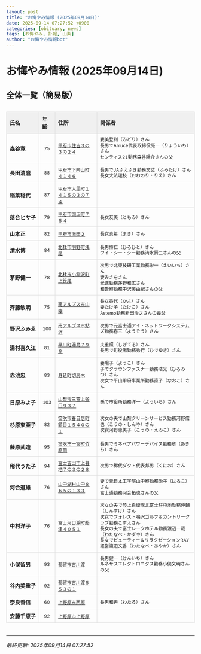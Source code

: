 ```yaml
---
layout: post
title: "お悔やみ情報 (2025年09月14日)"
date: 2025-09-14 07:27:52 +0900
categories: [obituary, news]
tags: [お悔やみ, 訃報, 山梨]
author: "お悔やみ情報bot"
---
```


<style>
@media (max-width: 768px) {
  .compact-table { font-size: 12px; }
  .compact-table th, .compact-table td { padding: 4px !important; }
  .responsive-table { overflow-x: auto; -webkit-overflow-scrolling: touch; }
  table { min-width: auto !important; }
}
</style>

# お悔やみ情報 (2025年09月14日)

## 全体一覧（簡易版）

<div class="responsive-table" style="overflow-x: auto; max-width: 100%; margin-bottom: 20px;">
<table class="compact-table" style="width: 100%; border-collapse: collapse; font-size: 14px; min-width: 300px;">
<thead>
<tr style="background-color: #f0f0f0; border-bottom: 2px solid #ddd;">
<th style="padding: 8px; text-align: left; border: 1px solid #ddd; font-weight: bold;">氏名</th>
<th style="padding: 8px; text-align: left; border: 1px solid #ddd; font-weight: bold;">年齢</th>
<th style="padding: 8px; text-align: left; border: 1px solid #ddd; font-weight: bold;">住所</th>
<th style="padding: 8px; text-align: left; border: 1px solid #ddd; font-weight: bold;">関係者</th>
</tr>
</thead>
<tbody>
<tr style="border-bottom: 1px solid #eee;">
<td style="padding: 8px; border: 1px solid #ddd; font-weight: bold; white-space: nowrap;">森谷寛</td>
<td style="padding: 8px; border: 1px solid #ddd; text-align: center; font-size: 12px;">75</td>
<td style="padding: 8px; border: 1px solid #ddd; font-size: 12px;"><a href="https://www.google.com/maps/search/?api=1&query=%E7%94%B2%E5%BA%9C%E5%B8%82%E4%BD%8F%E5%90%89%EF%BC%93%E3%81%AE%EF%BC%93%E3%81%AE%EF%BC%92%EF%BC%94" target="_blank" rel="noopener">甲府市住吉３の３の２４</a></td>
<td style="padding: 8px; border: 1px solid #ddd; font-size: 12px; line-height: 1.3; white-space: normal;">妻美登利（みどり）さん<br>長男でAnluce代表取締役亮一（りょういち）さん<br>センティス21勤務森谷陽介さんの父</td>
</tr>
<tr style="border-bottom: 1px solid #eee;">
<td style="padding: 8px; border: 1px solid #ddd; font-weight: bold; white-space: nowrap;">長田清麿</td>
<td style="padding: 8px; border: 1px solid #ddd; text-align: center; font-size: 12px;">88</td>
<td style="padding: 8px; border: 1px solid #ddd; font-size: 12px;"><a href="https://www.google.com/maps/search/?api=1&query=%E7%94%B2%E5%BA%9C%E5%B8%82%E4%B8%8B%E5%90%91%E5%B1%B1%E7%94%BA%EF%BC%94%EF%BC%91%EF%BC%94%EF%BC%96" target="_blank" rel="noopener">甲府市下向山町４１４６</a></td>
<td style="padding: 8px; border: 1px solid #ddd; font-size: 12px; line-height: 1.3; white-space: normal;">長男でJAふえふき勤務文丈（ふみたけ）さん<br>長女大法理枝（おおのり・りえ）さん</td>
</tr>
<tr style="border-bottom: 1px solid #eee;">
<td style="padding: 8px; border: 1px solid #ddd; font-weight: bold; white-space: nowrap;">稲葉稔代</td>
<td style="padding: 8px; border: 1px solid #ddd; text-align: center; font-size: 12px;">87</td>
<td style="padding: 8px; border: 1px solid #ddd; font-size: 12px;"><a href="https://www.google.com/maps/search/?api=1&query=%E7%94%B2%E5%BA%9C%E5%B8%82%E5%A4%A7%E9%87%8C%E7%94%BA%EF%BC%91%EF%BC%94%EF%BC%91%EF%BC%95%E3%81%AE%EF%BC%93%E3%81%AE%EF%BC%97%EF%BC%94" target="_blank" rel="noopener">甲府市大里町１４１５の３の７４</a></td>
<td style="padding: 8px; border: 1px solid #ddd; font-size: 12px; line-height: 1.3; white-space: normal;"></td>
</tr>
<tr style="border-bottom: 1px solid #eee;">
<td style="padding: 8px; border: 1px solid #ddd; font-weight: bold; white-space: nowrap;">落合ヒサ子</td>
<td style="padding: 8px; border: 1px solid #ddd; text-align: center; font-size: 12px;">79</td>
<td style="padding: 8px; border: 1px solid #ddd; font-size: 12px;"><a href="https://www.google.com/maps/search/?api=1&query=%E7%94%B2%E5%BA%9C%E5%B8%82%E5%9B%BD%E7%8E%89%E7%94%BA%EF%BC%97%EF%BC%95%EF%BC%94" target="_blank" rel="noopener">甲府市国玉町７５４</a></td>
<td style="padding: 8px; border: 1px solid #ddd; font-size: 12px; line-height: 1.3; white-space: normal;">長女友美（ともみ）さん</td>
</tr>
<tr style="border-bottom: 1px solid #eee;">
<td style="padding: 8px; border: 1px solid #ddd; font-weight: bold; white-space: nowrap;">山本正</td>
<td style="padding: 8px; border: 1px solid #ddd; text-align: center; font-size: 12px;">82</td>
<td style="padding: 8px; border: 1px solid #ddd; font-size: 12px;"><a href="https://www.google.com/maps/search/?api=1&query=%E7%94%B2%E5%BA%9C%E5%B8%82%E6%B9%AF%E7%94%B0%EF%BC%92" target="_blank" rel="noopener">甲府市湯田２</a></td>
<td style="padding: 8px; border: 1px solid #ddd; font-size: 12px; line-height: 1.3; white-space: normal;">長女真希（まき）さん</td>
</tr>
<tr style="border-bottom: 1px solid #eee;">
<td style="padding: 8px; border: 1px solid #ddd; font-weight: bold; white-space: nowrap;">清水博</td>
<td style="padding: 8px; border: 1px solid #ddd; text-align: center; font-size: 12px;">84</td>
<td style="padding: 8px; border: 1px solid #ddd; font-size: 12px;"><a href="https://www.google.com/maps/search/?api=1&query=%E5%8C%97%E6%9D%9C%E5%B8%82%E6%98%8E%E9%87%8E%E7%94%BA%E6%B5%85%E5%B0%BE" target="_blank" rel="noopener">北杜市明野町浅尾</a></td>
<td style="padding: 8px; border: 1px solid #ddd; font-size: 12px; line-height: 1.3; white-space: normal;">長男博仁（ひろひと）さん<br>ワイ・シー・シー勤務清水賢二さんの父</td>
</tr>
<tr style="border-bottom: 1px solid #eee;">
<td style="padding: 8px; border: 1px solid #ddd; font-weight: bold; white-space: nowrap;">茅野健一</td>
<td style="padding: 8px; border: 1px solid #ddd; text-align: center; font-size: 12px;">78</td>
<td style="padding: 8px; border: 1px solid #ddd; font-size: 12px;"><a href="https://www.google.com/maps/search/?api=1&query=%E5%8C%97%E6%9D%9C%E5%B8%82%E5%B0%8F%E6%B7%B5%E6%B2%A2%E7%94%BA%E4%B8%8A%E7%AC%B9%E5%B0%BE" target="_blank" rel="noopener">北杜市小淵沢町上笹尾</a></td>
<td style="padding: 8px; border: 1px solid #ddd; font-size: 12px; line-height: 1.3; white-space: normal;">次男で北東技研工業勤務栄一（えいいち）さん<br>妻みさをさん<br>光進勤務茅野和広さん<br>和告寮勤務中沢美由紀さんの父</td>
</tr>
<tr style="border-bottom: 1px solid #eee;">
<td style="padding: 8px; border: 1px solid #ddd; font-weight: bold; white-space: nowrap;">斉藤敏明</td>
<td style="padding: 8px; border: 1px solid #ddd; text-align: center; font-size: 12px;">75</td>
<td style="padding: 8px; border: 1px solid #ddd; font-size: 12px;"><a href="https://www.google.com/maps/search/?api=1&query=%E5%8D%97%E3%82%A2%E3%83%AB%E3%83%97%E3%82%B9%E5%B8%82%E5%B1%B1%E5%AF%BA" target="_blank" rel="noopener">南アルプス市山寺</a></td>
<td style="padding: 8px; border: 1px solid #ddd; font-size: 12px; line-height: 1.3; white-space: normal;">長女香代（かよ）さん<br>妻たけ子（たけこ）さん<br>Astemo勤務新田治之さんの義父</td>
</tr>
<tr style="border-bottom: 1px solid #eee;">
<td style="padding: 8px; border: 1px solid #ddd; font-weight: bold; white-space: nowrap;">野沢ふみゑ</td>
<td style="padding: 8px; border: 1px solid #ddd; text-align: center; font-size: 12px;">100</td>
<td style="padding: 8px; border: 1px solid #ddd; font-size: 12px;"><a href="https://www.google.com/maps/search/?api=1&query=%E5%8D%97%E3%82%A2%E3%83%AB%E3%83%97%E3%82%B9%E5%B8%82%E9%AE%8E%E6%B2%A2" target="_blank" rel="noopener">南アルプス市鮎沢</a></td>
<td style="padding: 8px; border: 1px solid #ddd; font-size: 12px; line-height: 1.3; white-space: normal;">次男で元富士通アイ・ネットワークシステムズ勤務容三（ようぞう）さん</td>
</tr>
<tr style="border-bottom: 1px solid #eee;">
<td style="padding: 8px; border: 1px solid #ddd; font-weight: bold; white-space: nowrap;">湯村喜久江</td>
<td style="padding: 8px; border: 1px solid #ddd; text-align: center; font-size: 12px;">81</td>
<td style="padding: 8px; border: 1px solid #ddd; font-size: 12px;"><a href="https://www.google.com/maps/search/?api=1&query=%E6%97%A9%E5%B7%9D%E7%94%BA%E6%B9%AF%E5%B3%B6%EF%BC%97%EF%BC%99%EF%BC%98" target="_blank" rel="noopener">早川町湯島７９８</a></td>
<td style="padding: 8px; border: 1px solid #ddd; font-size: 12px; line-height: 1.3; white-space: normal;">夫重照（しげてる）さん<br>長男で町役場勤務秀行（ひでゆき）さん</td>
</tr>
<tr style="border-bottom: 1px solid #eee;">
<td style="padding: 8px; border: 1px solid #ddd; font-weight: bold; white-space: nowrap;">赤池忠</td>
<td style="padding: 8px; border: 1px solid #ddd; text-align: center; font-size: 12px;">83</td>
<td style="padding: 8px; border: 1px solid #ddd; font-size: 12px;"><a href="https://www.google.com/maps/search/?api=1&query=%E8%BA%AB%E5%BB%B6%E7%94%BA%E5%88%87%E6%88%BF%E6%9C%A8" target="_blank" rel="noopener">身延町切房木</a></td>
<td style="padding: 8px; border: 1px solid #ddd; font-size: 12px; line-height: 1.3; white-space: normal;">妻陽子（ようこ）さん<br>子でクラウンファスナー勤務浩光（ひろみつ）さん<br>次女で平山甲府事業所勤務直子（なおこ）さん</td>
</tr>
<tr style="border-bottom: 1px solid #eee;">
<td style="padding: 8px; border: 1px solid #ddd; font-weight: bold; white-space: nowrap;">日原みよ子</td>
<td style="padding: 8px; border: 1px solid #ddd; text-align: center; font-size: 12px;">103</td>
<td style="padding: 8px; border: 1px solid #ddd; font-size: 12px;"><a href="https://www.google.com/maps/search/?api=1&query=%E5%B1%B1%E6%A2%A8%E5%B8%82%E4%B8%89%E5%AF%8C%E4%B8%8A%E9%87%9C%E5%8F%A3%EF%BC%99%EF%BC%93%EF%BC%97" target="_blank" rel="noopener">山梨市三富上釜口９３７</a></td>
<td style="padding: 8px; border: 1px solid #ddd; font-size: 12px; line-height: 1.3; white-space: normal;">孫で市役所勤務洋一（よういち）さん</td>
</tr>
<tr style="border-bottom: 1px solid #eee;">
<td style="padding: 8px; border: 1px solid #ddd; font-weight: bold; white-space: nowrap;">杉原東亜子</td>
<td style="padding: 8px; border: 1px solid #ddd; text-align: center; font-size: 12px;">82</td>
<td style="padding: 8px; border: 1px solid #ddd; font-size: 12px;"><a href="https://www.google.com/maps/search/?api=1&query=%E7%AC%9B%E5%90%B9%E5%B8%82%E6%98%A5%E6%97%A5%E5%B1%85%E7%94%BA%E9%8E%AE%E7%9B%AE%EF%BC%91%EF%BC%95%EF%BC%94%EF%BC%90%E3%81%AE%EF%BC%91" target="_blank" rel="noopener">笛吹市春日居町鎮目１５４０の１</a></td>
<td style="padding: 8px; border: 1px solid #ddd; font-size: 12px; line-height: 1.3; white-space: normal;">次女の夫で山梨クリーンサービス勤務河野信也（こうの・しんや）さん<br>次女河野恵美子（こうの・えみこ）さん</td>
</tr>
<tr style="border-bottom: 1px solid #eee;">
<td style="padding: 8px; border: 1px solid #ddd; font-weight: bold; white-space: nowrap;">藤原武造</td>
<td style="padding: 8px; border: 1px solid #ddd; text-align: center; font-size: 12px;">95</td>
<td style="padding: 8px; border: 1px solid #ddd; font-size: 12px;"><a href="https://www.google.com/maps/search/?api=1&query=%E7%AC%9B%E5%90%B9%E5%B8%82%E4%B8%80%E5%AE%AE%E7%94%BA%E7%AB%B9%E5%8E%9F%E7%94%B0" target="_blank" rel="noopener">笛吹市一宮町竹原田</a></td>
<td style="padding: 8px; border: 1px solid #ddd; font-size: 12px; line-height: 1.3; white-space: normal;">長男でミネベアパワーデバイス勤務章（あきら）さん</td>
</tr>
<tr style="border-bottom: 1px solid #eee;">
<td style="padding: 8px; border: 1px solid #ddd; font-weight: bold; white-space: nowrap;">稀代うた子</td>
<td style="padding: 8px; border: 1px solid #ddd; text-align: center; font-size: 12px;">94</td>
<td style="padding: 8px; border: 1px solid #ddd; font-size: 12px;"><a href="https://www.google.com/maps/search/?api=1&query=%E5%AF%8C%E5%A3%AB%E5%90%89%E7%94%B0%E5%B8%82%E4%B8%8A%E6%9A%AE%E5%9C%B0%EF%BC%97%E3%81%AE%EF%BC%93%E3%81%AE%EF%BC%92%EF%BC%98" target="_blank" rel="noopener">富士吉田市上暮地７の３の２８</a></td>
<td style="padding: 8px; border: 1px solid #ddd; font-size: 12px; line-height: 1.3; white-space: normal;">次男で稀代ダクト代表邦男（くにお）さん</td>
</tr>
<tr style="border-bottom: 1px solid #eee;">
<td style="padding: 8px; border: 1px solid #ddd; font-weight: bold; white-space: nowrap;">河合道雄</td>
<td style="padding: 8px; border: 1px solid #ddd; text-align: center; font-size: 12px;">76</td>
<td style="padding: 8px; border: 1px solid #ddd; font-size: 12px;"><a href="https://www.google.com/maps/search/?api=1&query=%E5%B1%B1%E4%B8%AD%E6%B9%96%E6%9D%91%E5%B1%B1%E4%B8%AD%EF%BC%98%EF%BC%96%EF%BC%95%E3%81%AE%EF%BC%91%EF%BC%93%EF%BC%93" target="_blank" rel="noopener">山中湖村山中８６５の１３３</a></td>
<td style="padding: 8px; border: 1px solid #ddd; font-size: 12px; line-height: 1.3; white-space: normal;">妻で元日本工学院山中寮勤務治子（はるこ）さん<br>富士通勤務河合拓也さんの父</td>
</tr>
<tr style="border-bottom: 1px solid #eee;">
<td style="padding: 8px; border: 1px solid #ddd; font-weight: bold; white-space: nowrap;">中村洋子</td>
<td style="padding: 8px; border: 1px solid #ddd; text-align: center; font-size: 12px;">76</td>
<td style="padding: 8px; border: 1px solid #ddd; font-size: 12px;"><a href="https://www.google.com/maps/search/?api=1&query=%E5%AF%8C%E5%A3%AB%E6%B2%B3%E5%8F%A3%E6%B9%96%E7%94%BA%E8%88%B9%E6%B4%A5%EF%BC%94%EF%BC%90%EF%BC%95%EF%BC%91" target="_blank" rel="noopener">富士河口湖町船津４０５１</a></td>
<td style="padding: 8px; border: 1px solid #ddd; font-size: 12px; line-height: 1.3; white-space: normal;">次女の夫で陸上自衛隊北富士駐屯地勤務伸輔（しんすけ）さん<br>次女でフォレスト鳴沢ゴルフ＆カントリークラブ勤務こずえさん<br>長女の夫で富士レークホテル勤務渡辺一哉（わたなべ・かずや）さん<br>長女でビューティー＆リラクゼーションRAY経営渡辺文香（わたなべ・あやか）さん</td>
</tr>
<tr style="border-bottom: 1px solid #eee;">
<td style="padding: 8px; border: 1px solid #ddd; font-weight: bold; white-space: nowrap;">小俣留男</td>
<td style="padding: 8px; border: 1px solid #ddd; text-align: center; font-size: 12px;">93</td>
<td style="padding: 8px; border: 1px solid #ddd; font-size: 12px;"><a href="https://www.google.com/maps/search/?api=1&query=%E9%83%BD%E7%95%99%E5%B8%82%E5%8F%A4%E5%B7%9D%E6%B8%A1" target="_blank" rel="noopener">都留市古川渡</a></td>
<td style="padding: 8px; border: 1px solid #ddd; font-size: 12px; line-height: 1.3; white-space: normal;">長男健一（けんいち）さん<br>ルネサスエレクトロニクス勤務小俣文明さんの父</td>
</tr>
<tr style="border-bottom: 1px solid #eee;">
<td style="padding: 8px; border: 1px solid #ddd; font-weight: bold; white-space: nowrap;">谷内美重子</td>
<td style="padding: 8px; border: 1px solid #ddd; text-align: center; font-size: 12px;">92</td>
<td style="padding: 8px; border: 1px solid #ddd; font-size: 12px;"><a href="https://www.google.com/maps/search/?api=1&query=%E9%83%BD%E7%95%99%E5%B8%82%E5%8F%A4%E5%B7%9D%E6%B8%A1%EF%BC%95%EF%BC%95%EF%BC%93%E3%81%AE%EF%BC%91" target="_blank" rel="noopener">都留市古川渡５５３の１</a></td>
<td style="padding: 8px; border: 1px solid #ddd; font-size: 12px; line-height: 1.3; white-space: normal;"></td>
</tr>
<tr style="border-bottom: 1px solid #eee;">
<td style="padding: 8px; border: 1px solid #ddd; font-weight: bold; white-space: nowrap;">奈良善信</td>
<td style="padding: 8px; border: 1px solid #ddd; text-align: center; font-size: 12px;">60</td>
<td style="padding: 8px; border: 1px solid #ddd; font-size: 12px;"><a href="https://www.google.com/maps/search/?api=1&query=%E4%B8%8A%E9%87%8E%E5%8E%9F%E5%B8%82%E8%A5%BF%E5%8E%9F" target="_blank" rel="noopener">上野原市西原</a></td>
<td style="padding: 8px; border: 1px solid #ddd; font-size: 12px; line-height: 1.3; white-space: normal;">長男和善（わたる）さん</td>
</tr>
<tr style="border-bottom: 1px solid #eee;">
<td style="padding: 8px; border: 1px solid #ddd; font-weight: bold; white-space: nowrap;">安藤千恵子</td>
<td style="padding: 8px; border: 1px solid #ddd; text-align: center; font-size: 12px;">92</td>
<td style="padding: 8px; border: 1px solid #ddd; font-size: 12px;"><a href="https://www.google.com/maps/search/?api=1&query=%E4%B8%8A%E9%87%8E%E5%8E%9F%E5%B8%82%E4%B8%8A%E9%87%8E%E5%8E%9F" target="_blank" rel="noopener">上野原市上野原</a></td>
<td style="padding: 8px; border: 1px solid #ddd; font-size: 12px; line-height: 1.3; white-space: normal;"></td>
</tr>
</tbody>
</table>
</div>

---
*最終更新: 2025年09月14日 07:27:52*
